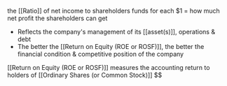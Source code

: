 the [[Ratio]] of net income to shareholders funds
for each $1 = how much net profit the shareholders can get
- Reflects the company's management of its [[asset(s)]], operations & debt
- The better the [[Return on Equity (ROE or ROSF)]], the better the financial condition & competitive position of the company

[[Return on Equity (ROE or ROSF)]] measures the accounting return to holders of [[Ordinary Shares (or Common Stock)]]
$$